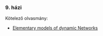 ### 9. házi

Kötelező olvasmány:
- [Elementary models of dynamic Networks](https://drive.google.com/open?id=1cvewUHoKn8iCG8o39kNExDXLslsL1RHO&authuser=0)